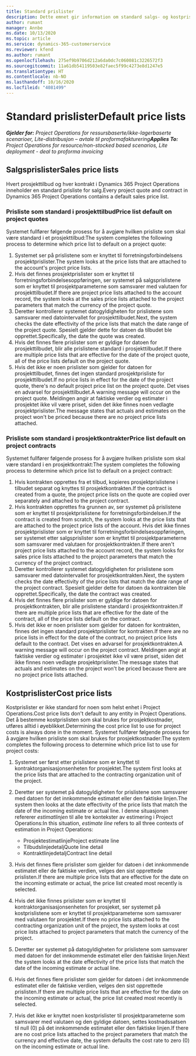 ```yaml
---
title: Standard prislister
description: Dette emnet gir information om standard salgs- og kostprislister i Project Operations.
author: rumant
manager: Annbe
ms.date: 10/13/2020
ms.topic: article
ms.service: dynamics-365-customerservice
ms.reviewer: kfend
ms.author: rumant
ms.openlocfilehash: 275ef9b9706d212a6da0dc7c060081c3226572f3
ms.sourcegitcommit: 11a61db54119503e82faec5f99c4273e8d1247e5
ms.translationtype: HT
ms.contentlocale: nb-NO
ms.lasthandoff: 10/16/2020
ms.locfileid: "4081499"
---
```

# <a name="default-price-lists"></a><span data-ttu-id="be7df-103">Standard prislister</span><span class="sxs-lookup"><span data-stu-id="be7df-103">Default price lists</span></span>

<span data-ttu-id="be7df-104">_**Gjelder for:** Project Operations for ressursbaserte/ikke-lagerbaserte scenarioer, Lite-distribusjon – avtale til proformafakturering_</span><span class="sxs-lookup"><span data-stu-id="be7df-104">_**Applies To:** Project Operations for resource/non-stocked based scenarios, Lite deployment - deal to proforma invoicing_</span></span>

## <a name="sales-price-lists"></a><span data-ttu-id="be7df-105">Salgsprislister</span><span class="sxs-lookup"><span data-stu-id="be7df-105">Sales price lists</span></span>

<span data-ttu-id="be7df-106">Hvert prosjekttilbud og hver kontrakt i Dynamics 365 Project Operations inneholder en standard prisliste for salg.</span><span class="sxs-lookup"><span data-stu-id="be7df-106">Every project quote and contract in Dynamics 365 Project Operations contains a default sales price list.</span></span> 

### <a name="price-list-default-on-project-quotes"></a><span data-ttu-id="be7df-107">Prisliste som standard i prosjekttilbud</span><span class="sxs-lookup"><span data-stu-id="be7df-107">Price list default on project quotes</span></span>
<span data-ttu-id="be7df-108">Systemet fullfører følgende prosess for å avgjøre hvilken prisliste som skal være standard i et prosjekttilbud:</span><span class="sxs-lookup"><span data-stu-id="be7df-108">The system completes the following process to determine which price list to default on a project quote:</span></span>

1. <span data-ttu-id="be7df-109">Systemet ser på prislistene som er knyttet til forretningsforbindelsens prosjektprislister.</span><span class="sxs-lookup"><span data-stu-id="be7df-109">The system looks at the price lists that are attached to the account's project price lists.</span></span> 
2. <span data-ttu-id="be7df-110">Hvis det finnes prosjektprislister som er knyttet til forretningsforbindelsesoppføringen, ser systemet på salgsprislistene som er knyttet til prosjektparameterne som samsvarer med valutaen for prosjekttilbudet.</span><span class="sxs-lookup"><span data-stu-id="be7df-110">If there are project price lists attached to the account record, the system looks at the sales price lists attached to the project parameters that match the currency of the project quote.</span></span>
3. <span data-ttu-id="be7df-111">Deretter kontrollerer systemet datogyldigheten for prislistene som samsvarer med datointervallet for prosjekttilbudet.</span><span class="sxs-lookup"><span data-stu-id="be7df-111">Next, the system checks the date effectivity of the price lists that match the date range of the project quote.</span></span> <span data-ttu-id="be7df-112">Spesielt gjelder dette for datoen da tilbudet ble opprettet.</span><span class="sxs-lookup"><span data-stu-id="be7df-112">Specifically, the date the quote was created.</span></span>
4. <span data-ttu-id="be7df-113">Hvis det finnes flere prislister som er gyldige for datoen for prosjekttilbudet, blir alle prislistene standard i prosjekttilbudet.</span><span class="sxs-lookup"><span data-stu-id="be7df-113">If there are multiple price lists that are effective for the date of the project quote, all of the price lists default on the project quote.</span></span>
5. <span data-ttu-id="be7df-114">Hvis det ikke er noen prislister som gjelder for datoen for prosjekttilbudet, finnes det ingen standard prosjektprisliste for prosjekttilbudet.</span><span class="sxs-lookup"><span data-stu-id="be7df-114">If no price lists in effect for the date of the project quote, there's no default project price list on the project quote.</span></span> <span data-ttu-id="be7df-115">Det vises en advarsel for prosjekttilbudet.</span><span class="sxs-lookup"><span data-stu-id="be7df-115">A warning message will occur on the project quote.</span></span> <span data-ttu-id="be7df-116">Meldingen angir at faktiske verdier og estimater i prosjektet ikke vil være priset, siden det ikke finnes noen vedlagte prosjektprislister.</span><span class="sxs-lookup"><span data-stu-id="be7df-116">The message states that actuals and estimates on the project won't be priced because there are no project price lists attached.</span></span>

### <a name="price-list-default-on-project-contracts"></a><span data-ttu-id="be7df-117">Prisliste som standard i prosjektkontrakter</span><span class="sxs-lookup"><span data-stu-id="be7df-117">Price list default on project contracts</span></span> 
<span data-ttu-id="be7df-118">Systemet fullfører følgende prosess for å avgjøre hvilken prisliste som skal være standard i en prosjektkontrakt:</span><span class="sxs-lookup"><span data-stu-id="be7df-118">The system completes the following process to determine which price list to default on a project contract:</span></span>

1. <span data-ttu-id="be7df-119">Hvis kontrakten opprettes fra et tilbud, kopieres prosjektprislistene i tilbudet separat og knyttes til prosjektkontrakten.</span><span class="sxs-lookup"><span data-stu-id="be7df-119">If the contract is created from a quote, the project price lists on the quote are copied over separately and attached to the project contract.</span></span>
2. <span data-ttu-id="be7df-120">Hvis kontrakten opprettes fra grunnen av, ser systemet på prislistene som er knyttet til prosjektprislistene for forretningsforbindelsen.</span><span class="sxs-lookup"><span data-stu-id="be7df-120">If the contract is created from scratch, the system looks at the price lists that are attached to the project price lists of the account.</span></span> <span data-ttu-id="be7df-121">Hvis det ikke finnes prosjektprislister som er knyttet til forretningsforbindelsesoppføringen, ser systemet etter salgsprislister som er knyttet til prosjektparameterne som samsvarer med valutaen for prosjektkontrakten.</span><span class="sxs-lookup"><span data-stu-id="be7df-121">If there aren't project price lists attached to the account record, the system looks for sales price lists attached to the project parameters that match the currency of the project contract.</span></span>
4. <span data-ttu-id="be7df-122">Deretter kontrollerer systemet datogyldigheten for prislistene som samsvarer med datointervallet for prosjektkontrakten.</span><span class="sxs-lookup"><span data-stu-id="be7df-122">Next, the system checks the date effectivity of the price lists that match the date range of the project contract.</span></span> <span data-ttu-id="be7df-123">Spesielt gjelder dette for datoen da kontrakten ble opprettet.</span><span class="sxs-lookup"><span data-stu-id="be7df-123">Specifically, the date the contract was created.</span></span>
5. <span data-ttu-id="be7df-124">Hvis det finnes flere prislister som er gyldige for datoen for prosjektkontrakten, blir alle prislistene standard i prosjektkontrakten.</span><span class="sxs-lookup"><span data-stu-id="be7df-124">If there are multiple price lists that are effective for the date of the contract, all of the price lists default on the contract.</span></span>
6. <span data-ttu-id="be7df-125">Hvis det ikke er noen prislister som gjelder for datoen for kontrakten, finnes det ingen standard prosjektprislister for kontrakten.</span><span class="sxs-lookup"><span data-stu-id="be7df-125">If there are no price lists in effect for the date of the contract, no project price lists default to the contract.</span></span> <span data-ttu-id="be7df-126">Det vises en advarsel for prosjektkontrakten.</span><span class="sxs-lookup"><span data-stu-id="be7df-126">A warning message will occur on the project contract.</span></span> <span data-ttu-id="be7df-127">Meldingen angir at faktiske verdier og estimater i prosjektet ikke vil være priset, siden det ikke finnes noen vedlagte prosjektprislister.</span><span class="sxs-lookup"><span data-stu-id="be7df-127">The message states that actuals and estimates on the project won't be priced because there are no project price lists attached.</span></span>

## <a name="cost-price-lists"></a><span data-ttu-id="be7df-128">Kostprislister</span><span class="sxs-lookup"><span data-stu-id="be7df-128">Cost price lists</span></span>

<span data-ttu-id="be7df-129">Kostprislister er ikke standard for noen som helst enhet i Project Operations.</span><span class="sxs-lookup"><span data-stu-id="be7df-129">Cost price lists don't default to any entity in Project Operations.</span></span> <span data-ttu-id="be7df-130">Det å bestemme kostprislisten som skal brukes for prosjektkostnader, utføres alltid i øyeblikket.</span><span class="sxs-lookup"><span data-stu-id="be7df-130">Determining the cost price list to use for project costs is always done in the moment.</span></span> <span data-ttu-id="be7df-131">Systemet fullfører følgende prosess for å avgjøre hvilken prisliste som skal brukes for prosjektkostnader:</span><span class="sxs-lookup"><span data-stu-id="be7df-131">The system completes the following process to determine which price list to use for project costs:</span></span>

1. <span data-ttu-id="be7df-132">Systemet ser først etter prislistene som er knyttet til kontraktorganisasjonsenheten for prosjektet.</span><span class="sxs-lookup"><span data-stu-id="be7df-132">The system first looks at the price lists that are attached to the contracting organization unit of the project.</span></span>
2. <span data-ttu-id="be7df-133">Deretter ser systemet på datogyldigheten for prislistene som samsvarer med datoen for det innkommende estimatet eller den faktiske linjen.</span><span class="sxs-lookup"><span data-stu-id="be7df-133">The system then looks at the date effectivity of the price lists that match the date of the incoming estimate or actual line.</span></span> <span data-ttu-id="be7df-134">I denne situasjonen refererer *estimatlinjen* til alle tre kontekster av estimering i Project Operations:</span><span class="sxs-lookup"><span data-stu-id="be7df-134">In this situation, *estimate line* refers to all three contexts of estimation in Project Operations:</span></span>

    - <span data-ttu-id="be7df-135">Prosjektestimatlinje</span><span class="sxs-lookup"><span data-stu-id="be7df-135">Project estimate line</span></span>
    - <span data-ttu-id="be7df-136">Tilbudslinjedetalj</span><span class="sxs-lookup"><span data-stu-id="be7df-136">Quote line detail</span></span>
    - <span data-ttu-id="be7df-137">Kontraktlinjedetalj</span><span class="sxs-lookup"><span data-stu-id="be7df-137">Contract line detail</span></span>
  
3. <span data-ttu-id="be7df-138">Hvis det finnes flere prislister som gjelder for datoen i det innkommende estimatet eller de faktiske verdien, velges den sist opprettede prislisten.</span><span class="sxs-lookup"><span data-stu-id="be7df-138">If there are multiple price lists that are effective for the date on the incoming estimate or actual, the price list created most recently is selected.</span></span>
4. <span data-ttu-id="be7df-139">Hvis det ikke finnes prislister som er knyttet til kontraktorganisasjonsenheten for prosjeket, ser systemet på kostprislistene som er knyttet til prosjektparameterne som samsvarer med valutaen for prosjektet.</span><span class="sxs-lookup"><span data-stu-id="be7df-139">If there no price lists attached to the contracting organization unit of the project, the system looks at cost price lists attached to project parameters that match the currency of the project.</span></span>
5. <span data-ttu-id="be7df-140">Deretter ser systemet på datogyldigheten for prislistene som samsvarer med datoen for det innkommende estimatet eller den faktiske linjen.</span><span class="sxs-lookup"><span data-stu-id="be7df-140">Next the system looks at the date effectivity of the price lists that match the date of the incoming estimate or actual line.</span></span> 
6. <span data-ttu-id="be7df-141">Hvis det finnes flere prislister som gjelder for datoen i det innkommende estimatet eller de faktiske verdien, velges den sist opprettede prislisten.</span><span class="sxs-lookup"><span data-stu-id="be7df-141">If there are multiple price lists that are effective for the date on the incoming estimate or actual, the price list created most recently is selected.</span></span>
7. <span data-ttu-id="be7df-142">Hvis det ikke er knyttet noen kostprislister til prosjektparameterne som samsvarer med valutaen og den gyldige datoen, settes kostnadssatsen til null (0) på det innkommende estimatet eller den faktiske linjen.</span><span class="sxs-lookup"><span data-stu-id="be7df-142">If there are no cost price lists attached to the project parameters that match the currency and effective date, the system defaults the cost rate to zero (0) on the incoming estimate or actual line.</span></span>
